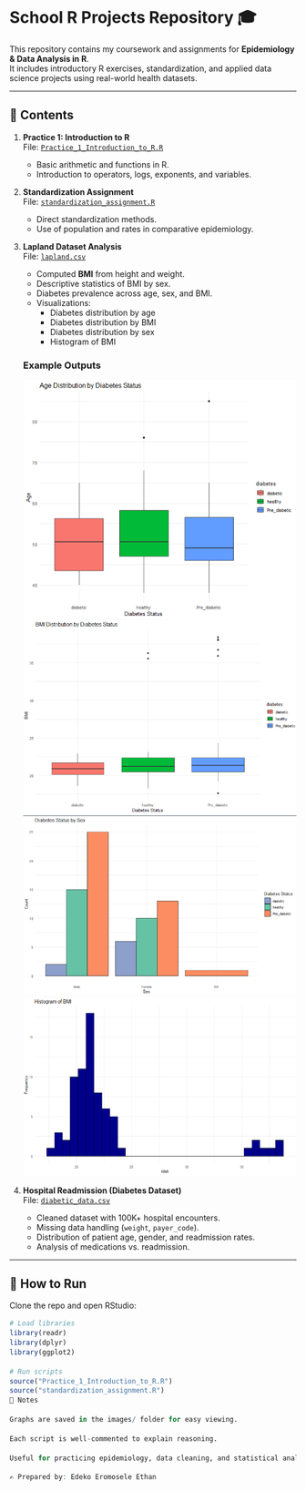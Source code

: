 # School R Projects Repository 🎓

This repository contains my coursework and assignments for **Epidemiology & Data Analysis in R**.  
It includes introductory R exercises, standardization, and applied data science projects using real-world health datasets.  

---

## 📂 Contents

1. **Practice 1: Introduction to R**  
   File: [`Practice_1_Introduction_to_R.R`](./Practice_1_Introduction_to_R.R)  
   - Basic arithmetic and functions in R.  
   - Introduction to operators, logs, exponents, and variables.  

2. **Standardization Assignment**  
   File: [`standardization_assignment.R`](./standardization_assignment.R)  
   - Direct standardization methods.  
   - Use of population and rates in comparative epidemiology.  

3. **Lapland Dataset Analysis**  
   File: [`lapland.csv`](./lapland.csv)  
   - Computed **BMI** from height and weight.  
   - Descriptive statistics of BMI by sex.  
   - Diabetes prevalence across age, sex, and BMI.  
   - Visualizations:  
     - Diabetes distribution by age  
     - Diabetes distribution by BMI  
     - Diabetes distribution by sex  
     - Histogram of BMI  

   ### Example Outputs
   ![Diabetes Distribution by Age](images/diabetes_distribution_by_age_boxplot.png)  
   ![Diabetes Distribution by BMI](images/diabetes_distribution_by_BMI_boxplot.png)  
   ![Diabetes Distribution by Sex](images/diabetes_distribution_by_sex.png)  
   ![Histogram of BMI](images/histogram_of_BMI.png)  

4. **Hospital Readmission (Diabetes Dataset)**  
   File: [`diabetic_data.csv`](./my_projects/diabetic_data.csv)  
   - Cleaned dataset with 100K+ hospital encounters.  
   - Missing data handling (`weight`, `payer_code`).  
   - Distribution of patient age, gender, and readmission rates.  
   - Analysis of medications vs. readmission.  

---

## 🚀 How to Run  
Clone the repo and open RStudio:  

```R
# Load libraries
library(readr)
library(dplyr)
library(ggplot2)

# Run scripts
source("Practice_1_Introduction_to_R.R")
source("standardization_assignment.R")
🧾 Notes

Graphs are saved in the images/ folder for easy viewing.

Each script is well-commented to explain reasoning.

Useful for practicing epidemiology, data cleaning, and statistical analysis with R.

✍️ Prepared by: Edeko Eromosele Ethan
